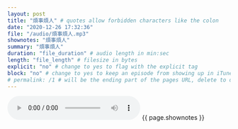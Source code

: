 ```yaml
---
layout: post
title: "煩事煩人" # quotes allow forbidden characters like the colon
date: "2020-12-26 17:32:36"
file: "/audio/煩事煩人.mp3"
shownotes: "煩事煩人"
summary: "煩事煩人"
duration: "file_duration" # audio length in min:sec
length: "file_length" # filesize in bytes
explicit: "no" # change to yes to flag with the explicit tag
block: "no" # change to yes to keep an episode from showing up in iTunes
# permalink: /1 # will be the ending part of the pages URL, delete to default to the title
---
```


<audio controls>
<source src="{{site.url}}{{site.baseurl}}{{ page.file }}" type="audio/x-mp3">
Your browser does not support the audio element.
</audio>
{{ page.shownotes }}
